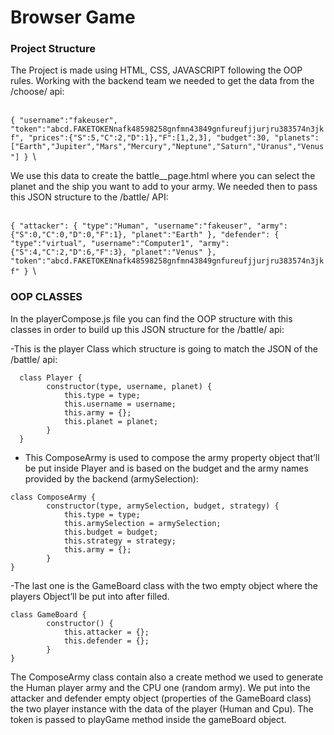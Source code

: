 # Browser Game

### Project Structure

The Project is made using HTML, CSS, JAVASCRIPT following the OOP rules.
Working with the backend team we needed to get the data from the /choose/ api:

\
`{
  "username":"fakeuser",
  "token":"abcd.FAKETOKENnafk48598258gnfmn43849gnfureufjjurjru383574n3jkf",
  "prices":{"S":5,"C":2,"D":1},"F":[1,2,3],
  "budget":30,
  "planets":["Earth","Jupiter","Mars","Mercury","Neptune","Saturn","Uranus","Venus"]
}
`\

We use this data to create the battle__page.html where you can select the planet and the ship you want to add to your army.
We needed then to pass this JSON structure to the /battle/ API:

\
`{
"attacker":
  {
  "type":"Human",
  "username":"fakeuser",
  "army":{"S":0,"C":0,"D":0,"F":1},
  "planet":"Earth"
  },
"defender":
  {
  "type":"virtual",
  "username":"Computer1",
  "army":{"S":4,"C":2,"D":6,"F":3},
  "planet":"Venus"
  },
"token":"abcd.FAKETOKENnafk48598258gnfmn43849gnfureufjjurjru383574n3jkf"
}
`\

### OOP CLASSES

In the playerCompose.js file you can find the OOP structure with this classes in order to build up this JSON structure for the /battle/ api:

-This is the player Class which structure is going to match the JSON of the /battle/ api:
```
  class Player {
        constructor(type, username, planet) {
            this.type = type;
            this.username = username;
            this.army = {};
            this.planet = planet;
        }
  }
```

- This ComposeArmy is used to compose the army property object that’ll be put inside Player and is based on the budget and the army names provided by the backend (armySelection):
```
class ComposeArmy {
	    constructor(type, armySelection, budget, strategy) {
	        this.type = type;
	        this.armySelection = armySelection;
	        this.budget = budget;
	        this.strategy = strategy;
	        this.army = {};
	    }
}
```

-The last one is the GameBoard class with the two empty object where the players Object’ll be put into after filled. 
```
class GameBoard {
	    constructor() {
	        this.attacker = {};
	        this.defender = {};
	    }
}
```
The ComposeArmy class contain also a create method we used to generate the Human player army and the CPU one (random army).
We put into the attacker and defender empty object (properties of the GameBoard class) the two player instance with the data of the player (Human and Cpu). The token is passed to playGame method inside the gameBoard object.

